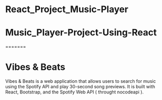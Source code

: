 
# React_Project_Music-Player

# Music_Player-Project-Using-React
=======
# Vibes & Beats

Vibes & Beats is a web application that allows users to search for music using the Spotify API and play 30-second song previews. It is built with React, Bootstrap, and the Spotify Web API ( throught nocodeapi ).

